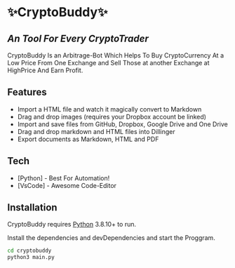 # ✨CryptoBuddy✨
## _An Tool For Every CryptoTrader_

CryptoBuddy Is an Arbitrage-Bot Which Helps To Buy CryptoCurrency At a Low Price From One Exchange and Sell Those at another Exchange at HighPrice And Earn Profit.
## Features
- Import a HTML file and watch it magically convert to Markdown
- Drag and drop images (requires your Dropbox account be linked)
- Import and save files from GitHub, Dropbox, Google Drive and One Drive
- Drag and drop markdown and HTML files into Dillinger
- Export documents as Markdown, HTML and PDF
## Tech

- [Python] - Best For Automation!
- [VsCode] - Awesome Code-Editor

## Installation
CryptoBuddy requires [Python](https://www.python.org/downloads/release/python-3810/) 3.8.10+ to run.

Install the dependencies and devDependencies and start the Proggram.

```sh
cd cryptobuddy
python3 main.py
```